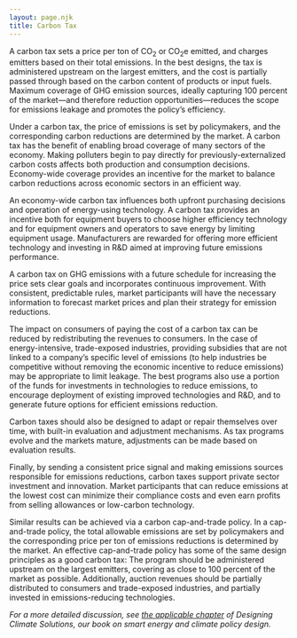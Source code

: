 ```yaml
---
layout: page.njk
title: Carbon Tax
---
```

A carbon tax sets a price per ton of CO<sub>2</sub> or CO<sub>2</sub>e emitted, and charges emitters based on their total emissions.  In the best designs, the tax is administered upstream on the largest emitters, and the cost is partially passed through based on the carbon content of products or input fuels. Maximum coverage of GHG emission sources, ideally capturing 100 percent of the market—and therefore reduction opportunities—reduces the scope for emissions leakage and promotes the policy’s efficiency.

Under a carbon tax, the price of emissions is set by policymakers, and the corresponding carbon reductions are determined by the market.  A carbon tax has the benefit of enabling broad coverage of many sectors of the economy.  Making polluters begin to pay directly for previously-externalized carbon costs affects both production and consumption decisions.  Economy-wide coverage provides an incentive for the market to balance carbon reductions across economic sectors in an efficient way.

An economy-wide carbon tax influences both upfront purchasing decisions and operation of energy-using technology.  A carbon tax provides an incentive both for equipment buyers to choose higher efficiency technology and for equipment owners and operators to save energy by limiting equipment usage.  Manufacturers are rewarded for offering more efficient technology and investing in R&D aimed at improving future emissions performance.

A carbon tax on GHG emissions with a future schedule for increasing the price sets clear goals and incorporates continuous improvement.  With consistent, predictable rules, market participants will have the necessary information to forecast market prices and plan their strategy for emission reductions.


The impact on consumers of paying the cost of a carbon tax can be reduced by redistributing the revenues to consumers.  In the case of energy-intensive, trade-exposed industries, providing subsidies that are not linked to a company’s specific level of emissions (to help industries be competitive without removing the economic incentive to reduce emissions) may be appropriate to limit leakage.  The best programs also use a portion of the funds for investments in technologies to reduce emissions, to encourage deployment of existing improved technologies and R&D, and to generate future options for efficient emissions reduction.

Carbon taxes should also be designed to adapt or repair themselves over time, with built-in evaluation and adjustment mechanisms.  As tax programs evolve and the markets mature, adjustments can be made based on evaluation results.

Finally, by sending a consistent price signal and making emissions sources responsible for emissions reductions, carbon taxes support private sector investment and innovation.  Market participants that can reduce emissions at the lowest cost can minimize their compliance costs and even earn profits from selling allowances or low-carbon technology.

Similar results can be achieved via a carbon cap-and-trade policy.  In a cap-and-trade policy, the total allowable emissions are set by policymakers and the corresponding price per ton of emissions reductions is determined by the market.  An effective cap-and-trade policy has some of the same design principles as a good carbon tax: The program should be administered upstream on the largest emitters, covering as close to 100 percent of the market as possible.  Additionally, auction revenues should be partially distributed to consumers and trade-exposed industries, and partially invested in emissions-reducing technologies.

*For a more detailed discussion, see [the applicable chapter](/dcs/policies/carbon-pricing/) of Designing Climate Solutions, our book on smart energy and climate policy design.*

